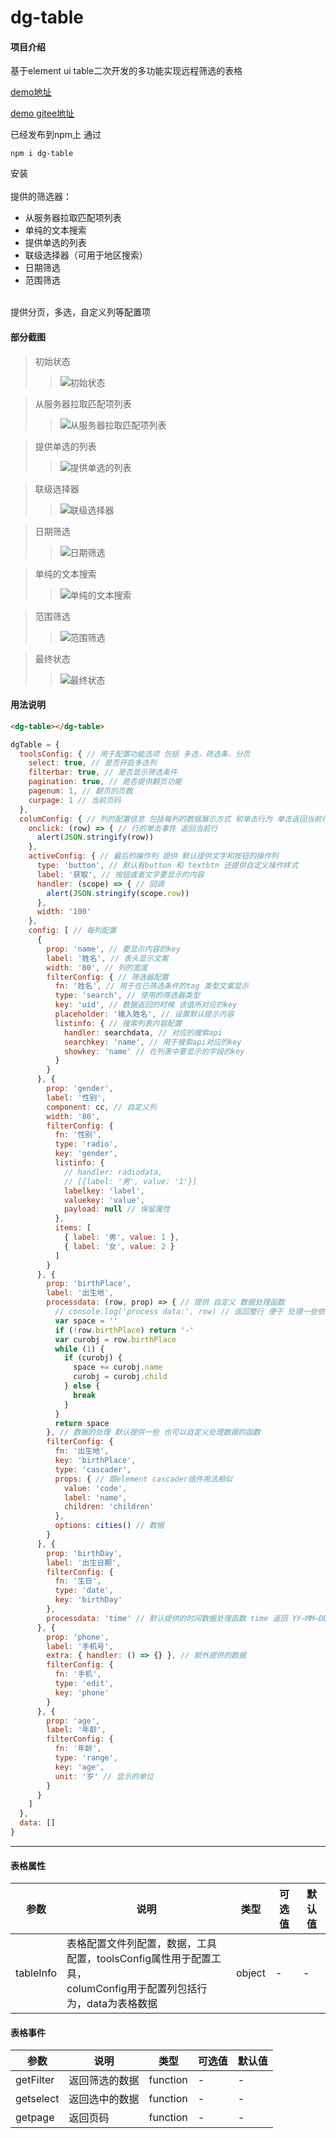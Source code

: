 # dg-table

#### 项目介绍
基于element ui table二次开发的多功能实现远程筛选的表格

[demo地址](https://www.theputian.com/my-npm-module-test/dist/index.html)
<br>

[demo gitee地址](https://gitee.com/tccsg/my-npm-module-test)

已经发布到npm上 通过
```
npm i dg-table
```
安装
<br>
<br>
提供的筛选器：
  - 从服务器拉取匹配项列表
  - 单纯的文本搜索
  - 提供单选的列表
  - 联级选择器（可用于地区搜索）
  - 日期筛选
  - 范围筛选

<br>
提供分页，多选，自定义列等配置项

#### 部分截图

> 初始状态
> > ![初始状态](/images/dt1.png)

> 从服务器拉取匹配项列表
> > ![从服务器拉取匹配项列表](/images/dtsearch.png)

> 提供单选的列表
> > ![提供单选的列表](/images/dtradio.png)

> 联级选择器
> > ![联级选择器](/images/dtcascader.png)

> 日期筛选
> > ![日期筛选](/images/dtdate.png)

> 单纯的文本搜索
> > ![单纯的文本搜索](/images/dtedit.png)

> 范围筛选
> > ![范围筛选](/images/dtrange.png)

> 最终状态
> > ![最终状态](/images/dt2.png)

#### 用法说明

```html
<dg-table></dg-table>
```
```javascript
dgTable = {
  toolsConfig: { // 用于配置功能选项 包括 多选，筛选条，分页
    select: true, // 是否开启多选列
    filterbar: true, // 是否显示筛选条件
    pagination: true, // 是否提供翻页功能
    pagenum: 1, // 翻页的页数
    curpage: 1 // 当前页码
  },
  columConfig: { // 列的配置信息 包括每列的数据展示方式 和单击行为 单击返回当前行的数据信息
    onclick: (row) => { // 行的单击事件 返回当前行
      alert(JSON.stringify(row))
    },
    activeConfig: { // 最后的操作列 提供 默认提供文字和按钮的操作列
      type: 'button', // 默认有button 和 textbtn 还提供自定义操作样式
      label: '获取', // 按钮或者文字要显示的内容
      handler: (scope) => { // 回调
        alert(JSON.stringify(scope.row))
      },
      width: '100'
    },
    config: [ // 每列配置
      {
        prop: 'name', // 要显示内容的key
        label: '姓名', // 表头显示文案
        width: '80', // 列的宽度
        filterConfig: { // 筛选器配置
          fn: '姓名', // 用于在已筛选条件的tag 类型文案显示
          type: 'search', // 使用的筛选器类型
          key: 'uid', // 数据返回的时候 该值所对应的key
          placeholder: '输入姓名', // 设置默认提示内容
          listinfo: { // 搜索列表内容配置
            handler: searchdata, // 对应的搜索api
            searchkey: 'name', // 用于搜索api对应的key
            showkey: 'name' // 在列表中要显示的字段的key
          }
        }
      }, {
        prop: 'gender',
        label: '性别',
        component: cc, // 自定义列
        width: '80',
        filterConfig: {
          fn: '性别',
          type: 'radio',
          key: 'gender',
          listinfo: {
            // handler: radiodata,
            // [{label: '男', value: '1'}]
            labelkey: 'label',
            valuekey: 'value',
            payload: null // 保留属性
          },
          items: [
            { label: '男', value: 1 },
            { label: '女', value: 2 }
          ]
        }
      }, {
        prop: 'birthPlace',
        label: '出生地',
        processdata: (row, prop) => { // 提供 自定义 数据处理函数
          // console.log('process data:', row) // 返回整行 便于 处理一些依赖其他列的数据
          var space = ''
          if (!row.birthPlace) return '-'
          var curobj = row.birthPlace
          while (1) {
            if (curobj) {
              space += curobj.name
              curobj = curobj.child
            } else {
              break
            }
          }
          return space
        }, // 数据的处理 默认提供一些 也可以自定义处理数据的函数
        filterConfig: {
          fn: '出生地',
          key: 'birthPlace',
          type: 'cascader',
          props: { // 跟element cascader组件用法相似
            value: 'code',
            label: 'name',
            children: 'children'
          },
          options: cities() // 数据
        }
      }, {
        prop: 'birthDay',
        label: '出生日期',
        filterConfig: {
          fn: '生日',
          type: 'date',
          key: 'birthDay'
        },
        processdata: 'time' // 默认提供的时间数据处理函数 time 返回 YY—MM—DD 格式 time2 返回带有具体事件的数据
      }, {
        prop: 'phone',
        label: '手机号',
        extra: { handler: () => {} }, // 额外提供的数据
        filterConfig: {
          fn: '手机',
          type: 'edit',
          key: 'phone'
        }
      }, {
        prop: 'age',
        label: '年龄',
        filterConfig: {
          fn: '年龄',
          type: 'range',
          key: 'age',
          unit: '岁' // 显示的单位
        }
      }
    ]
  },
  data: []
}
```
---
#### 表格属性
参数      | 说明 | 类型 | 可选值 | 默认值
----     |---- |----- |----- |------
tableInfo | 表格配置文件列配置，数据，工具配置，toolsConfig属性用于配置工具，<br>columConfig用于配置列包括行为，data为表格数据 | object | - | -

#### 表格事件
参数      | 说明 | 类型 | 可选值 | 默认值
----     |---- |----- |----- |------
getFilter | 返回筛选的数据 | function | - | -
getselect | 返回选中的数据 | function | - | -
getpage | 返回页码 | function | - | -